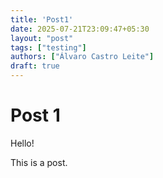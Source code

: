 ```yaml
---
title: 'Post1'
date: 2025-07-21T23:09:47+05:30
layout: "post"
tags: ["testing"]
authors: ["Álvaro Castro Leite"]
draft: true
---
```


# Post 1

Hello!

This is a post.
